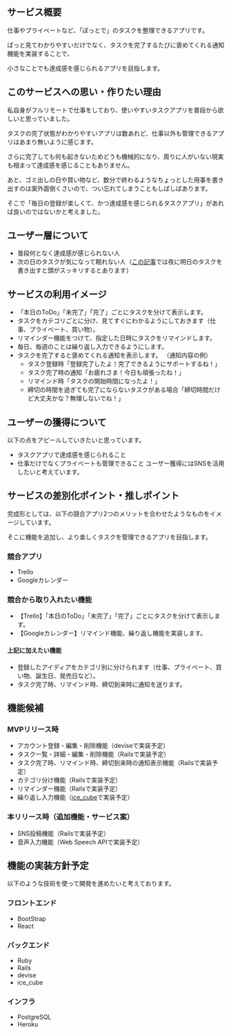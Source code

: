 ## サービス概要
仕事やプライベートなど、「ぽっとで」のタスクを整理できるアプリです。

ぱっと見てわかりやすいだけでなく、タスクを完了するたびに褒めてくれる通知機能を実装することで、

小さなことでも達成感を感じられるアプリを目指します。

## このサービスへの思い・作りたい理由
私自身がフルリモートで仕事をしており、使いやすいタスクアプリを普段から欲しいと思っていました。

タスクの完了状態がわかりやすいアプリは数あれど、仕事以外も管理できるアプリはあまり無いように感じます。

さらに完了しても何も起きないためどうも機械的になり、周りに人がいない現実も相まって達成感を感じることもありません。

あと、ゴミ出しの日や買い物など、数分で終わるようなちょっとした用事を書き出すのは案外面倒くさいので、つい忘れてしまうこともしばしばあります。

そこで「毎日の登録が楽しくて、かつ達成感を感じられるタスクアプリ」があれば良いのではないかと考えました。

## ユーザー層について
- 普段何となく達成感が感じられない人
- 次の日のタスクが気になって眠れない人（[この記事](https://everyday-evident.net/the-effects-of-bedtime-writing-on-difficulty-falling-asleep/)では夜に明日のタスクを書き出すと頭がスッキリするとあります）

## サービスの利用イメージ
- 「本日のToDo」「未完了」「完了」ごとにタスクを分けて表示します。
- タスクをカテゴリごとに分け、見てすぐにわかるようにしておきます（仕事、プライベート、買い物）。
- リマインダー機能をつけて、指定した日時にタスクをリマインドします。
- 毎日、毎週のことは繰り返し入力できるようにします。
- タスクを完了すると褒めてくれる通知を表示します。
  （通知内容の例）
  - タスク登録時「登録完了したよ！完了できるようにサポートするね！」
  - タスク完了時の通知「お疲れさま！今日も頑張ったね！」
  - リマインド時「タスクの開始時間になったよ！」
  - 締切の時間を過ぎても完了にならないタスクがある場合「締切時間だけど大丈夫かな？無理しないでね！」

## ユーザーの獲得について
以下の点をアピールしていきたいと思っています。
- タスクアプリで達成感を感じられること
- 仕事だけでなくプライベートも管理できること
ユーザー獲得にはSNSを活用したいと考えています。

## サービスの差別化ポイント・推しポイント
完成形としては、以下の競合アプリ2つのメリットを合わせたようなものをイメージしています。

そこに機能を追加し、より楽しくタスクを管理できるアプリを目指します。

### 競合アプリ
- Trello
- Googleカレンダー
### 競合から取り入れたい機能
- 【Trello】「本日のToDo」「未完了」「完了」ごとにタスクを分けて表示します。
- 【Googleカレンダー】リマインド機能、繰り返し機能を実装します。
#### 上記に加えたい機能
- 登録したアイディアをカテゴリ別に分けられます（仕事、プライベート、買い物、誕生日、発売日など）。
- タスク完了時、リマインド時、締切到来時に通知を送ります。

## 機能候補
### MVPリリース時
- アカウント登録・編集・削除機能（deviseで実装予定）
- タスク一覧・詳細・編集・削除機能（Railsで実装予定）
- タスク完了時、リマインド時、締切到来時の通知表示機能（Railsで実装予定）
- カテゴリ分け機能（Railsで実装予定）
- リマインダー機能（Railsで実装予定）
- 繰り返し入力機能（[ice_cube](https://github.com/ice-cube-ruby/ice_cube)で実装予定）

### 本リリース時（追加機能・サービス案）
- SNS投稿機能（Railsで実装予定）
- 音声入力機能（Web Speech APIで実装予定）

## 機能の実装方針予定
以下のような技術を使って開発を進めたいと考えております。
### フロントエンド
- BootStrap
- React
### バックエンド
- Ruby
- Rails
- devise
- ice_cube
### インフラ
- PostgreSQL
- Heroku